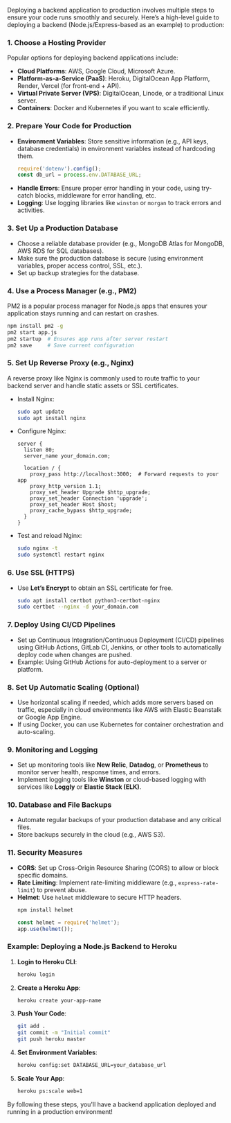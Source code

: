 Deploying a backend application to production involves multiple steps to ensure your code runs smoothly and securely. Here’s a high-level guide to deploying a backend (Node.js/Express-based as an example) to production:

### 1. **Choose a Hosting Provider**
   Popular options for deploying backend applications include:
   - **Cloud Platforms**: AWS, Google Cloud, Microsoft Azure.
   - **Platform-as-a-Service (PaaS)**: Heroku, DigitalOcean App Platform, Render, Vercel (for front-end + API).
   - **Virtual Private Server (VPS)**: DigitalOcean, Linode, or a traditional Linux server.
   - **Containers**: Docker and Kubernetes if you want to scale efficiently.

### 2. **Prepare Your Code for Production**
   - **Environment Variables**: Store sensitive information (e.g., API keys, database credentials) in environment variables instead of hardcoding them.
     ```js
     require('dotenv').config();
     const db_url = process.env.DATABASE_URL;
     ```
   - **Handle Errors**: Ensure proper error handling in your code, using try-catch blocks, middleware for error handling, etc.
   - **Logging**: Use logging libraries like `winston` or `morgan` to track errors and activities.

### 3. **Set Up a Production Database**
   - Choose a reliable database provider (e.g., MongoDB Atlas for MongoDB, AWS RDS for SQL databases).
   - Make sure the production database is secure (using environment variables, proper access control, SSL, etc.).
   - Set up backup strategies for the database.

### 4. **Use a Process Manager (e.g., PM2)**
   PM2 is a popular process manager for Node.js apps that ensures your application stays running and can restart on crashes.
   ```bash
   npm install pm2 -g
   pm2 start app.js
   pm2 startup  # Ensures app runs after server restart
   pm2 save     # Save current configuration
   ```

### 5. **Set Up Reverse Proxy (e.g., Nginx)**
   A reverse proxy like Nginx is commonly used to route traffic to your backend server and handle static assets or SSL certificates.
   - Install Nginx:
     ```bash
     sudo apt update
     sudo apt install nginx
     ```
   - Configure Nginx:
     ```nginx
     server {
       listen 80;
       server_name your_domain.com;

       location / {
         proxy_pass http://localhost:3000;  # Forward requests to your app
         proxy_http_version 1.1;
         proxy_set_header Upgrade $http_upgrade;
         proxy_set_header Connection 'upgrade';
         proxy_set_header Host $host;
         proxy_cache_bypass $http_upgrade;
       }
     }
     ```
   - Test and reload Nginx:
     ```bash
     sudo nginx -t
     sudo systemctl restart nginx
     ```

### 6. **Use SSL (HTTPS)**
   - Use **Let’s Encrypt** to obtain an SSL certificate for free.
     ```bash
     sudo apt install certbot python3-certbot-nginx
     sudo certbot --nginx -d your_domain.com
     ```

### 7. **Deploy Using CI/CD Pipelines**
   - Set up Continuous Integration/Continuous Deployment (CI/CD) pipelines using GitHub Actions, GitLab CI, Jenkins, or other tools to automatically deploy code when changes are pushed.
   - Example: Using GitHub Actions for auto-deployment to a server or platform.

### 8. **Set Up Automatic Scaling (Optional)**
   - Use horizontal scaling if needed, which adds more servers based on traffic, especially in cloud environments like AWS with Elastic Beanstalk or Google App Engine.
   - If using Docker, you can use Kubernetes for container orchestration and auto-scaling.

### 9. **Monitoring and Logging**
   - Set up monitoring tools like **New Relic**, **Datadog**, or **Prometheus** to monitor server health, response times, and errors.
   - Implement logging tools like **Winston** or cloud-based logging with services like **Loggly** or **Elastic Stack (ELK)**.

### 10. **Database and File Backups**
   - Automate regular backups of your production database and any critical files.
   - Store backups securely in the cloud (e.g., AWS S3).

### 11. **Security Measures**
   - **CORS**: Set up Cross-Origin Resource Sharing (CORS) to allow or block specific domains.
   - **Rate Limiting**: Implement rate-limiting middleware (e.g., `express-rate-limit`) to prevent abuse.
   - **Helmet**: Use `helmet` middleware to secure HTTP headers.
     ```bash
     npm install helmet
     ```
     ```js
     const helmet = require('helmet');
     app.use(helmet());
     ```

### Example: Deploying a Node.js Backend to Heroku
1. **Login to Heroku CLI**:
   ```bash
   heroku login
   ```
2. **Create a Heroku App**:
   ```bash
   heroku create your-app-name
   ```
3. **Push Your Code**:
   ```bash
   git add .
   git commit -m "Initial commit"
   git push heroku master
   ```
4. **Set Environment Variables**:
   ```bash
   heroku config:set DATABASE_URL=your_database_url
   ```
5. **Scale Your App**:
   ```bash
   heroku ps:scale web=1
   ```

By following these steps, you'll have a backend application deployed and running in a production environment!